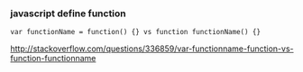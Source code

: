 ### javascript define function

`var functionName = function() {} vs function functionName() {}`

http://stackoverflow.com/questions/336859/var-functionname-function-vs-function-functionname
